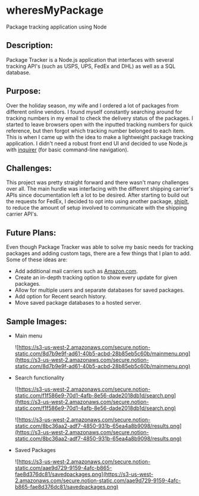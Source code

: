 # wheresMyPackage
Package tracking application using Node
## Description:

Package Tracker is a Node.js application that interfaces with several tracking API's (such as USPS, UPS, FedEx and DHL) as well as a SQL database. 

## Purpose:

Over the holiday season, my wife and I ordered a lot of packages from different online vendors. I found myself constantly searching around for tracking numbers in my email to check the delivery status of the packages. I started to leave browsers open with the inputted tracking numbers for quick reference, but then forgot which tracking number belonged to each item. This is when I came up with the idea to make a lightweight package tracking application. I didn't need a robust front end UI and decided to use Node.js with [inquirer](https://www.npmjs.com/package/inquirer#examples) (for basic command-line navigation). 

## Challenges:

This project was pretty straight forward and there wasn't many challenges over all. The main hurdle was interfacing with the different shipping carrier's APIs since documentation left a lot to be desired. After starting to build out the requests for FedEx, I decided to opt into using another package, [shipIt](https://www.npmjs.com/package/shipit), to reduce the amount of setup involved to communicate with the shipping carrier API's. 

## Future Plans:

Even though Package Tracker was able to solve my basic needs for tracking packages and adding custom tags, there are a few things that I plan to add. Some of these ideas are:

- Add additional mail carriers such as [Amazon.com](http://amazon.com).
- Create an in-depth tracking option to show every update for given packages.
- Allow for multiple users and separate databases for saved packages.
- Add option for Recent search history.
- Move saved package databases to a hosted server.

## Sample Images:

- Main menu

    ![https://s3-us-west-2.amazonaws.com/secure.notion-static.com/8d7b9e9f-ad61-40b5-acbd-28b85eb5c60b/mainmenu.png](https://s3-us-west-2.amazonaws.com/secure.notion-static.com/8d7b9e9f-ad61-40b5-acbd-28b85eb5c60b/mainmenu.png)

- Search functionality

    ![https://s3-us-west-2.amazonaws.com/secure.notion-static.com/f1f586e9-70d1-4afb-8e56-dade2018db1d/search.png](https://s3-us-west-2.amazonaws.com/secure.notion-static.com/f1f586e9-70d1-4afb-8e56-dade2018db1d/search.png)

    ![https://s3-us-west-2.amazonaws.com/secure.notion-static.com/8bc36aa2-adf7-4850-931b-65ea4a8b9098/results.png](https://s3-us-west-2.amazonaws.com/secure.notion-static.com/8bc36aa2-adf7-4850-931b-65ea4a8b9098/results.png)

- Saved Packages

    ![https://s3-us-west-2.amazonaws.com/secure.notion-static.com/aae9d729-9159-4afc-b865-fae8d376dc81/savedpackages.png](https://s3-us-west-2.amazonaws.com/secure.notion-static.com/aae9d729-9159-4afc-b865-fae8d376dc81/savedpackages.png)